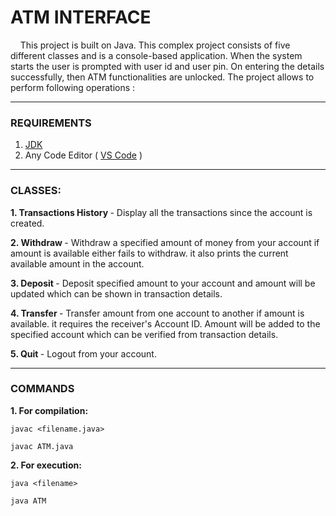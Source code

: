 # ATM INTERFACE
&nbsp;&nbsp;&nbsp;&nbsp;This project is built on Java. This complex project consists of five different classes and is a console-based application. When the system starts the user is prompted with user id and user pin. On entering the details successfully, then ATM functionalities are unlocked. The project allows to perform following operations :
***
### REQUIREMENTS
1. <a href="https://www.oracle.com/in/java/technologies/javase/javase8-archive-downloads.html" target="_blank">JDK</a>
2. Any Code Editor ( <a href="https://code.visualstudio.com/download" target="_blank">VS Code</a> )
***
### CLASSES:
<b>1. Transactions History </b>- Display all the transactions since the account is created.

<b>2. Withdraw </b>- Withdraw a specified amount of money from your account if amount is available either fails to withdraw. it also prints the current available amount in the account.

<b>3. Deposit </b>- Deposit specified amount to your account and amount will be updated which can be shown in transaction details.

<b>4. Transfer </b>- Transfer amount from one account to another if amount is available. it requires the receiver's Account ID. Amount will be added to the specified account which can be verified from transaction details.

<b>5. Quit </b>- Logout from your account.
***
### COMMANDS
<b>1. For compilation:</b>
~~~
javac <filename.java>
~~~
~~~
javac ATM.java
~~~
<b>2. For execution:</b>
~~~
java <filename>
~~~
~~~
java ATM
~~~
